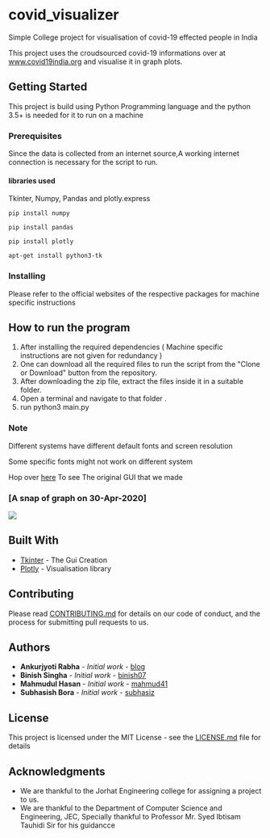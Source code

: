 # covid_visualizer
Simple College project for visualisation of covid-19 effected people in India

This project uses the croudsourced covid-19 informations over at www.covid19india.org and visualise it in graph plots.


## Getting Started

This project is build using Python Programming language and the python 3.5+ is needed for it to run on a machine
### Prerequisites

Since the data is collected from an internet source,A working internet connection is necessary for the script to run.
#### libraries used
Tkinter, Numpy, Pandas and plotly.express
```
pip install numpy
```
```
pip install pandas
```
```
pip install plotly
```
```
apt-get install python3-tk
```
### Installing

Please refer to the official websites of the respective packages for machine specific instructions

## How to run the program
 1. After installing the required dependencies ( Machine specific instructions are not given for redundancy )
 2. One can download all the required files to run the script from the "Clone or Download" button from the repository.
 3. After downloading the zip file, extract the files inside it in a suitable folder.
 4. Open a terminal and navigate to that folder .
 5. run python3 main.py

### Note
Different systems have different default fonts and screen resolution

Some specific fonts might not work on different system

Hop over [here](https://imgur.com/a/eiYr4dS)  To see The original GUI that we made

### [A snap of graph on 30-Apr-2020]
![](https://github.com/jec2018/covid_visualizer/blob/master/treemap.png)



## Built With

* [Tkinter](https://wiki.python.org/moin/TkInter) - The Gui Creation
* [Plotly](https://plotly.com/) - Visualisation library

## Contributing

Please read [CONTRIBUTING.md](contributing.md) for details on our code of conduct, and the process for submitting pull requests to us.


## Authors

* **Ankurjyoti Rabha** - *Initial work* - [blog](https://jrankur.home.blog)
* **Binish Singha** - *Initial work* - [binish07](https://github.com/binish07)
* **Mahmudul Hasan** - *Initial work* - [mahmud41](https://github.com/mahmud41)
* **Subhasish Bora** - *Initial work* - [subhasiz](https://github.com/subhasiz)



## License

This project is licensed under the MIT License - see the [LICENSE.md](LICENSE) file for details

## Acknowledgments

* We are thankful to the Jorhat Engineering college for assigning a project to us.
* We are thankful to the Department of Computer Science and Engineering, JEC, Specially thankful to Professor Mr. Syed Ibtisam Tauhidi Sir for his guidancce
